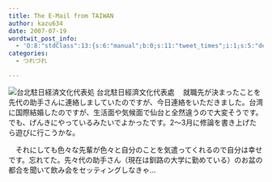 ```yaml
---
title: The E-Mail from TAIWAN
author: kazu634
date: 2007-07-19
wordtwit_post_info:
  - 'O:8:"stdClass":13:{s:6:"manual";b:0;s:11:"tweet_times";i:1;s:5:"delay";i:0;s:7:"enabled";i:1;s:10:"separation";s:2:"60";s:7:"version";s:3:"3.7";s:14:"tweet_template";b:0;s:6:"status";i:2;s:6:"result";a:0:{}s:13:"tweet_counter";i:2;s:13:"tweet_log_ids";a:1:{i:0;i:3067;}s:9:"hash_tags";a:0:{}s:8:"accounts";a:1:{i:0;s:7:"kazu634";}}'
categories:
  - つれづれ

---
```

<div class="section">
<p>
<a href="http://www.roc-taiwan.org/JP/mp.asp?mp=202" onclick="__gaTracker('send', 'event', 'outbound-article', 'http://www.roc-taiwan.org/JP/mp.asp?mp=202', '');" target="_blank"><img align="left" alt="台北駐日経済文化代表処 台北駐日經濟文化代表處" src="http://img.simpleapi.net/small/http://www.roc-taiwan.org/JP/mp.asp?mp=202" border="0" /></a>
</p>
  
<p>
    　就職先が決まったことを先代の助手さんに連絡しましていたのですが、今日連絡をいただきました。台湾に国際結婚したのですが、生活面や気候面で仙台と全然違うので大変そうです。でも、げんきにやっているみたいでよかったです。2～3月に修論を書き上げたら遊びに行こうかな。
</p>
  
<p>
    　それにしても色々な先輩が色々と自分のことを気遣ってくれるので自分は幸せです。忘れてた。先々代の助手さん（現在は釧路の大学に勤めている）のお盆の都合を聞いて飲み会をセッティングしなきゃ…
</p>
</div>
